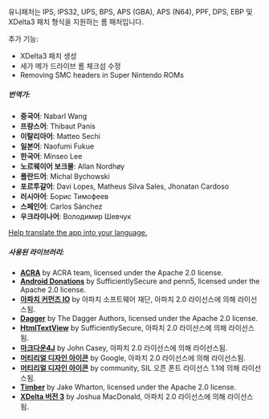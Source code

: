 유니패처는 IPS, IPS32, UPS, BPS, APS (GBA), APS (N64), PPF, DPS, EBP 및 XDelta3 패치 형식을 지원하는 롬 패처입니다.

추가 기능:

- XDelta3 패치 생성
- 세가 메가 드라이브 롬 체크섬 수정
- Removing SMC headers in Super Nintendo ROMs

##### 번역가:

- **중국어**: Nabarl Wang
- **프랑스어**: Thibaut Panis
- **이탈리아어**: Matteo Sechi
- **일본어**: Naofumi Fukue
- **한국어**: Minseo Lee
- **노르웨이어 보크몰**: Allan Nordhøy
- **폴란드어**: Michal Bychowski
- **포르투갈어**: Davi Lopes, Matheus Silva Sales, Jhonatan Cardoso
- **러시아어**: Борис Тимофеев
- **스페인어**: Carlos Sánchez
- **우크라이나어**: Володимир Шевчук

[Help translate the app into your language.](https://www.transifex.com/unipatcher/unipatcher/dashboard/)

##### 사용된 라이브러리:

- [**ACRA**](https://github.com/ACRA/acra) by ACRA team, licensed under the Apache 2.0 license.
- [**Android Donations**](https://github.com/penn5/donations) by SufficientlySecure and penn5, licensed under the Apache 2.0 license.
- [**아파치 커먼즈 IO**](https://commons.apache.org/proper/commons-io/) by 아파치 소프트웨어 재단, 아파치 2.0 라이선스에 의해 라이선스됨.
- [**Dagger**](https://github.com/google/dagger) by The Dagger Authors, licensed under the Apache 2.0 license.
- [**HtmlTextView**](https://github.com/SufficientlySecure/html-textview) by SufficientlySecure, 아파치 2.0 라이선스에 의해 라이선스됨.
- [**마크다운4J**](https://github.com/jdcasey/markdown4j) by John Casey, 아파치 2.0 라이선스에 의해 라이선스됨.
- [**머티리얼 디자인 아이콘**](https://github.com/google/material-design-icons) by Google, 아파치 2.0 라이선스에 의해 라이선스됨.
- [**머티리얼 디자인 아이콘**](https://materialdesignicons.com) by community, SIL 오픈 폰트 라이선스 1.1에 의해 라이선스됨.
- [**Timber**](https://github.com/JakeWharton/timber) by Jake Wharton, licensed under the Apache 2.0 license.
- [**XDelta 버전 3**](https://github.com/jmacd/xdelta) by Joshua MacDonald, 아파치 2.0 라이선스에 의해 라이선스됨.